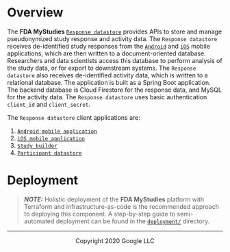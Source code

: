 <!--
 Copyright 2020 Google LLC
 Use of this source code is governed by an MIT-style
 license that can be found in the LICENSE file or at
 https://opensource.org/licenses/MIT.
-->
 
# Overview
The **FDA MyStudies** [`Response datastore`](/response-datastore/) provides APIs to store and manage pseudonymized study response and activity data. The `Response datastore` receives de-identified study responses from the [`Android`](/Android) and [`iOS`](/iOS) mobile applications, which are then written to a document-oriented database. Researchers and data scientists access this database to perform analysis of the study data, or for export to downstream systems. The `Response datastore` also receives de-identified activity data, which is written to a relational database. The application is built as a Spring Boot application. The backend database is Cloud Firestore for the response data, and MySQL for the activity data. The `Response datastore` uses basic authentication `client_id` and `client_secret`.

The `Response datastore` client applications are:
1. [`Android mobile application`](/Android/)
1. [`iOS mobile application`](/iOS/)
1. [`Study builder`](/study-builder)
1. [`Participant datastore`](/participant-datastore/)
 
# Deployment
> **_NOTE:_** Holistic deployment of the **FDA MyStudies** platform with Terraform and infrastructure-as-code is the recommended approach to deploying this component. A step-by-step guide to semi-automated deployment can be found in the [`deployment/`](/deployment) directory.

***
<p align="center">Copyright 2020 Google LLC</p>
